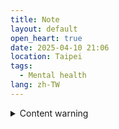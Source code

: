 ```yaml
---
title: Note
layout: default
open_heart: true
date: 2025-04-10 21:06
location: Taipei
tags: 
  - Mental health
lang: zh-TW
---
```


<details><summary>Content warning</summary>

希望那些不想要死的朋友都放過我喔
好想一勞永逸

</details>
